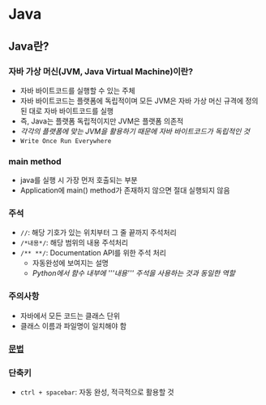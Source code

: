 # Java

## Java란?

### 자바 가상 머신(JVM, Java Virtual Machine)이란?
- 자바 바이트코드를 실행할 수 있는 주체
- 자바 바이트코드는 플랫폼에 독립적이며 모든 JVM은 자바 가상 머신 규격에 정의된 대로 자바 바이트코드를 실행
- 즉, Java는 플랫폼 독립적이지만 JVM은 플랫폼 의존적
- *각각의 플랫폼에 맞는 JVM을 활용하기 때문에 자바 바이트코드가 독립적인 것*
- ```Write Once Run Everywhere```

### main method
- java를 실행 시 가장 먼저 호출되는 부분
- Application에 main() method가 존재하지 않으면 절대 실행되지 않음

### 주석
- ```//```: 해당 기호가 있는 위치부터 그 줄 끝까지 주석처리
- ```/*내용*/```: 해당 범위의 내용 주석처리
- ```/** **/```: Documentation API를 위한 주석 처리
  - 자동완성에 보여지는 설명
  - *Python에서 함수 내부에 '''내용''' 주석을 사용하는 것과 동일한 역할*


### 주의사항
- 자바에서 모든 코드는 클래스 단위
- 클래스 이름과 파일명이 일치해야 함

### [문법](./java_grammar.md)

### 단축키

- ```ctrl + spacebar```: 자동 완성, 적극적으로 활용할 것